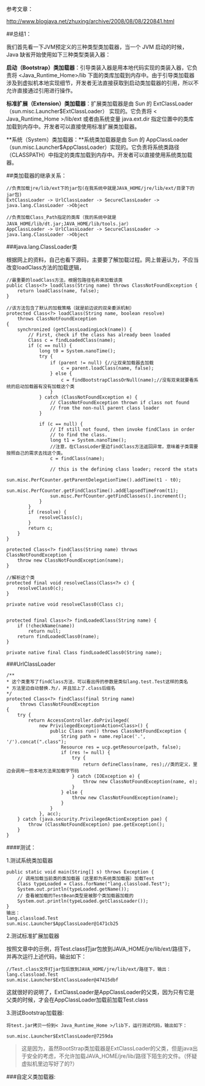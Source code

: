 参考文章：

http://www.blogjava.net/zhuxing/archive/2008/08/08/220841.html

##总结1：

我们首先看一下JVM预定义的三种类型类加载器，当一个 JVM 启动的时候，Java 缺省开始使用如下三种类型类装入器：

**启动（Bootstrap）类加载器**：引导类装入器是用本地代码实现的类装入器，它负责将 <Java_Runtime_Home>/lib 下面的类库加载到内存中。由于引导类加载器涉及到虚拟机本地实现细节，开发者无法直接获取到启动类加载器的引用，所以不允许直接通过引用进行操作。

**标准扩展（Extension）类加载器**：扩展类加载器是由 Sun 的 ExtClassLoader（sun.misc.Launcher$ExtClassLoader） 实现的。它负责将 < Java_Runtime_Home >/lib/ext 或者由系统变量 java.ext.dir 指定位置中的类库加载到内存中。开发者可以直接使用标准扩展类加载器。

**系统（System）类加载器：**系统类加载器是由 Sun 的 AppClassLoader（sun.misc.Launcher$AppClassLoader）实现的。它负责将系统类路径（CLASSPATH）中指定的类库加载到内存中。开发者可以直接使用系统类加载器。


##类加载器的继承关系：
    
	//负责加载jre/lib/ext下的jar包(在我系统中就是JAVA_HOME/jre/lib/ext/目录下的jar包)
	ExtClassLoader -> UrlClassLoader -> SecureClassLoader ->  java.lang.ClassLoader ->Object

	//负责加载Class_Path指定的类库（我的系统中就是JAVA_HOME/lib/dt.jar;JAVA_HOME/lib/tools.jar）
	AppClassLoader -> UrlClassLoader -> SecureClassLoader ->  java.lang.ClassLoader ->Object


###java.lang.ClassLoader类

根据网上的资料，自己也看下源码，主要要了解加载过程。网上普遍认为，不应当改变loadClass方法的加载逻辑，

	//最重要的loadClass方法，根据包路径名称来加载该类
	public Class<?> loadClass(String name) throws ClassNotFoundException {
        return loadClass(name, false);
    }

	//该方法包含了默认的加载策略（就是前边说的双亲委派机制）
	protected Class<?> loadClass(String name, boolean resolve)
        throws ClassNotFoundException
    {
        synchronized (getClassLoadingLock(name)) {
            // First, check if the class has already been loaded
            Class c = findLoadedClass(name);
            if (c == null) {
                long t0 = System.nanoTime();
                try {
                    if (parent != null) {//让双亲加载器去加载
                        c = parent.loadClass(name, false);
                    } else {
                        c = findBootstrapClassOrNull(name);//没有双亲就要看系统的启动加载器有没有加载这个类
                    }
                } catch (ClassNotFoundException e) {
                    // ClassNotFoundException thrown if class not found
                    // from the non-null parent class loader
                }

                if (c == null) {
                    // If still not found, then invoke findClass in order
                    // to find the class.
                    long t1 = System.nanoTime();
					//注意，在ClassLoder里边findClass方法返回异常，意味着子类需要按照自己的需求去找这个类。
                    c = findClass(name);

                    // this is the defining class loader; record the stats
                    sun.misc.PerfCounter.getParentDelegationTime().addTime(t1 - t0);
                    sun.misc.PerfCounter.getFindClassTime().addElapsedTimeFrom(t1);
                    sun.misc.PerfCounter.getFindClasses().increment();
                }
            }
            if (resolve) {
                resolveClass(c);
            }
            return c;
        }
    }

	protected Class<?> findClass(String name) throws ClassNotFoundException {
        throw new ClassNotFoundException(name);
    }

	//解析这个类
	protected final void resolveClass(Class<?> c) {
        resolveClass0(c);
    }

    private native void resolveClass0(Class c);

	
	protected final Class<?> findLoadedClass(String name) {
        if (!checkName(name))
            return null;
        return findLoadedClass0(name);
    }

    private native final Class findLoadedClass0(String name);


###UrlClassLoader


	/**
	* 这个类重写了findClass方法，可以看出传的参数是类似lang.test.Test这样的类名
	* 方法里边自动替换.为/，并且加上了.class后缀名
	*/
	protected Class<?> findClass(final String name)
         throws ClassNotFoundException
    {
        try {
            return AccessController.doPrivileged(
                new PrivilegedExceptionAction<Class>() {
                    public Class run() throws ClassNotFoundException {
                        String path = name.replace('.', '/').concat(".class");
                        Resource res = ucp.getResource(path, false);
                        if (res != null) {
                            try {
                                return defineClass(name, res);//类的定义，里边会调用一些本地方法来加载字节码
                            } catch (IOException e) {
                                throw new ClassNotFoundException(name, e);
                            }
                        } else {
                            throw new ClassNotFoundException(name);
                        }
                    }
                }, acc);
        } catch (java.security.PrivilegedActionException pae) {
            throw (ClassNotFoundException) pae.getException();
        }
    }

####测试：

1.测试系统类加载器
	
	public static void main(String[] s) throws Exception {
		// 调用加载当前类的类加载器（这里即为系统类加载器）加载Test
		Class typeLoaded = Class.forName("lang.classload.Test");
		System.out.println(typeLoaded.getName());
		// 查看被加载的TestBean类型是被那个类加载器加载的
		System.out.println(typeLoaded.getClassLoader());
	}
	输出：
	lang.classload.Test
	sun.misc.Launcher$AppClassLoader@1471cb25
2.测试标准扩展加载器

按照文章中的示例，将Test.class打jar包放到JAVA_HOME/jre/lib/ext/路径下，并再次运行上述代码，输出如下：

	//Test.class文件打jar包后放到JAVA_HOME/jre/lib/ext/路径下，输出：
	lang.classload.Test
	sun.misc.Launcher$ExtClassLoader@47415dbf

这就很好的说明了，ExtClassLoader是AppClassLoader的父类，因为只有它是父类的时候，才会在AppClassLoader加载前加载Test.class

3.测试Bootstrap加载器:


	将test.jar拷贝一份到< Java_Runtime_Home >/lib下，运行测试代码，输出如下：

	sun.misc.Launcher$ExtClassLoader@7259da

> 这是因为，虽然BootStrap类加载器是ExtClassLoader的父类，但是java出于安全的考虑，不允许加载JAVA_HOME/jre/lib/路径下陌生的文件。（怀疑虚拟机里边写好了的?）


###自定义类加载器:

	